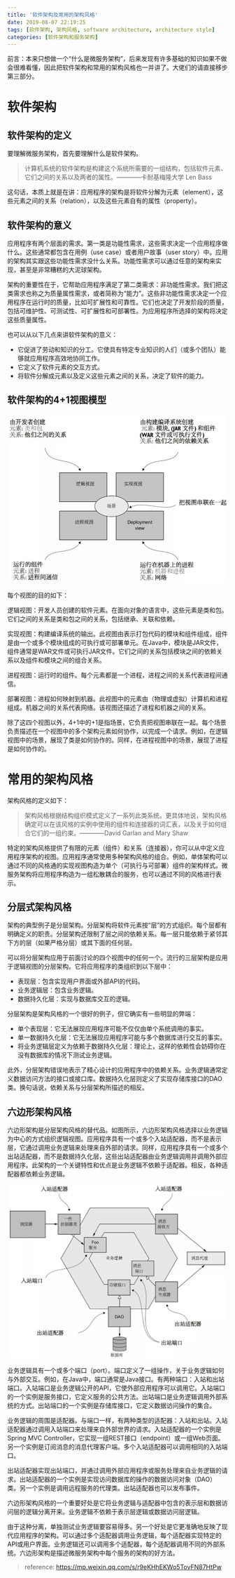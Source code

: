 ```yaml
---
title: '软件架构及常用的架构风格'
date: 2019-08-07 22:19:25
tags: [软件架构, 架构风格, software architecture, architecture style]
categories: [软件架构和服务架构]
---
```


前言：本来只想做一个“什么是微服务架构”，后来发现有许多基础的知识如果不做会很难看懂，因此把软件架构和常用的架构风格也一并讲了。大佬们的请直接移步第三部分。

# 软件架构

## 软件架构的定义

要理解微服务架构，首先要理解什么是软件架构。

> 计算机系统的软件架构是构建这个系统所需要的一组结构，包括软件元素、它们之间的关系以及两者的属性。————卡耐基梅隆大学 Len Bass

这句话，本质上就是在讲：应用程序的架构是将软件分解为元素（element），这些元素之间的关系（relation），以及这些元素自有的属性（property）。

## 软件架构的意义

应用程序有两个层面的需求。第一类是功能性需求，这些需求决定一个应用程序做什么。这些通常都包含在用例（use case）或者用户故事（user story）中。应用的架构其实跟这些功能性需求没什么关系。功能性需求可以通过任意的架构来实现，甚至是非常糟糕的大泥球架构。

架构的重要性在于，它帮助应用程序满足了第二类需求：非功能性需求。我们把这类需求也称之为质量属性需求，或者简称为“能力”。这些非功能性需求决定一个应用程序在运行时的质量，比如可扩展性和可靠性。它们也决定了开发阶段的质量，包括可维护性、可测试性、可扩展性和可部署性。为应用程序所选择的架构将决定这些质量属性。

也可以从以下几点来讲软件架构的意义：

- 它促进了劳动和知识的分工。它使具有特定专业知识的人们（或多个团队）能够就应用程序高效地协同工作。
- 它定义了软件元素的交互方式。
- 将软件分解成元素以及定义这些元素之间的关系，决定了软件的能力。

## 软件架构的4+1视图模型

![](https://raw.githubusercontent.com/imonce/imgs/master/20190807212744.png)

每个视图的目的如下：

逻辑视图：开发人员创建的软件元素。在面向对象的语言中，这些元素是类和包。它们之间的关系是类和包之间的关系，包括继承、关联和依赖。

实现视图：构建编译系统的输出。此视图由表示打包代码的模块和组件组成，组件是由一个或多个模块组成的可执行或可部署单元。在Java中，模块是JAR文件，组件通常是WAR文件或可执行JAR文件。它们之间的关系包括模块之间的依赖关系以及组件和模块之间的组合关系。

进程视图：运行时的组件。每个元素都是一个进程，进程之间的关系代表进程间通信。

部署视图：进程如何映射到机器。此视图中的元素由（物理或虚拟）计算机和进程组成。机器之间的关系代表网络。该视图还描述了进程和机器之间的关系。

除了这四个视图以外，4+1中的+1是指场景，它负责把视图串联在一起。每个场景负责描述在一个视图中的多个架构元素如何协作，以完成一个请求。例如，在逻辑视图中的场景，展现了类是如何协作的。同样，在进程视图中的场景，展现了进程是如何协作的。

# 常用的架构风格

架构风格的定义如下：

> 架构风格根据结构组织模式定义了一系列此类系统。更具体地说，架构风格确定可以在该风格的实例中使用的组件和连接器的词汇表，以及关于如何组合它们的一组约束。————David Garlan and Mary Shaw

特定的架构风格提供了有限的元素（组件）和关系（连接器），你可以从中定义应用程序架构的视图。应用程序通常使用多种架构风格的组合。例如，单体架构可以通过不同的风格通的实现视图构造为单个（可执行与可部署）组件的架构样式。微服务架构将应用程序构造为一组松散耦合的服务，也可以通过不同的风格进行表示。

## 分层式架构风格

架构的典型例子是分层架构。分层架构将软件元素按“层”的方式组织。每个层都有明确定义的职责。分层架构还限制了层之间的依赖关系。每一层只能依赖于紧邻其下方的层（如果严格分层）或其下面的任何层。

可以将分层架构应用于前面讨论的四个视图中的任何一个。流行的三层架构是应用于逻辑视图的分层架构。它将应用程序的类组织到以下层中：

- 表现层：包含实现用户界面或外部API的代码。
- 业务逻辑层：包含业务逻辑。
- 数据持久化层：实现与数据库交互的逻辑。

分层架构是架构风格的一个很好的例子，但它确实有一些明显的弊端：

- 单个表现层：它无法展现应用程序可能不仅仅由单个系统调用的事实。
- 单一数据持久化层：它无法展现应用程序可能与多个数据库进行交互的事实。
- 将业务逻辑层定义为依赖于数据持久化层：理论上，这样的依赖性会妨碍你在没有数据库的情况下测试业务逻辑。

此外，分层架构错误地表示了精心设计的应用程序中的依赖关系。业务逻辑通常定义数据访问方法的接口或接口库。数据持久化层则定义了实现存储库接口的DAO类。换句话说，依赖关系与分层架构所描述的相反。

## 六边形架构风格

六边形架构是分层架构风格的替代品。如图所示，六边形架构风格选择以业务逻辑为中心的方式组织逻辑视图。应用程序具有一个或多个入站适配器，而不是表示层，它通过调用业务逻辑来处理来自外部的请求。同样，应用程序具有一个或多个出站适配器，而不是数据持久化层，这些出站适配器由业务逻辑调用并调用外部应用程序。此架构的一个关键特性和优点是业务逻辑不依赖于适配器。相反，各种适配器都依赖业务逻辑。

![](https://raw.githubusercontent.com/imonce/imgs/master/20190807215342.png)

业务逻辑具有一个或多个端口（port）。端口定义了一组操作，关于业务逻辑如何与外部交互。例如，在Java中，端口通常是Java接口。有两种端口：入站和出站端口。入站端口是业务逻辑公开的API，它使外部应用程序可以调用它。入站端口的一个实例是服务接口，它定义服务的公共方法。出站端口是业务逻辑调用外部系统的方式。出站端口的一个实例是存储库接口，它定义数据访问操作的集合。

业务逻辑的周围是适配器。与端口一样，有两种类型的适配器：入站和出站。入站适配器通过调用入站端口来处理来自外部世界的请求。入站适配器的一个实例是Spring MVC Controller，它实现一组REST接口（endpoint）或一组Web页面。另一个实例是订阅消息的消息代理客户端。多个入站适配器可以调用相同的入站端口。

出站适配器实现出站端口，并通过调用外部应用程序或服务处理来自业务逻辑的请求。出站适配器的一个实例是实现访问数据库的操作的数据访问对象（DAO）类。另一个实例是调用远程服务的代理类。出站适配器也可以发布事件。

六边形架构风格的一个重要好处是它将业务逻辑与适配器中包含的表示层和数据访问层的逻辑分离开来。业务逻辑不依赖于表示层逻辑或数据访问层逻辑。

由于这种分离，单独测试业务逻辑要容易得多。另一个好处是它更准确地反映了现代应用程序的架构。可以通过多个适配器调用业务逻辑，每个适配器实现特定的API或用户界面。业务逻辑还可以调用多个适配器，每个适配器调用不同的外部系统。六边形架构是描述微服务架构中每个服务的架构的好方法。


> reference: 
> https://mp.weixin.qq.com/s/r9eKHhEKWo5TovFN87HtPw
